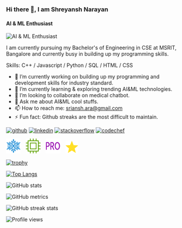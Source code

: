 ### Hi there 👋, I am Shreyansh Narayan
####  AI & ML Enthusiast
![ AI & ML Enthusiast](https://www.icescrum.com/wp-content/uploads/2018/10/github.png)

I am currently pursuing my Bachelor's of Engineering in CSE at MSRIT, Bangalore and currently busy in building up my programming skills.

Skills: C++ / Javascript / Python / SQL / HTML / CSS

- 🔭 I’m currently working on building up my programming and development skills for industry standard. 
- 🌱 I’m currently learning & exploring trending AI&ML technologies. 
- 👯 I’m looking to collaborate on medical chatbot. 
- 💬 Ask me about AI&ML cool stuffs. 
- 📫 How to reach me: sriansh.ara@gmail.com 
- ⚡ Fun fact: Github streaks are the most difficult to maintain. 


[<img src='https://cdn.jsdelivr.net/npm/simple-icons@3.0.1/icons/github.svg' alt='github' height='40'>](https://github.com/narayan95)  [<img src='https://cdn.jsdelivr.net/npm/simple-icons@3.0.1/icons/linkedin.svg' alt='linkedin' height='40'>](https://www.linkedin.com/in/shreyansh-narayan-878b09222//)  [<img src='https://cdn.jsdelivr.net/npm/simple-icons@3.0.1/icons/stackoverflow.svg' alt='stackoverflow' height='40'>](https://stackoverflow.com/users/19831802/shreyansh-narayan)  [<img src='https://cdn.jsdelivr.net/npm/simple-icons@3.0.1/icons/codechef.svg' alt='codechef' height='40'>](https://www.codechef.com/users/rey95) 

<a href='https://archiveprogram.github.com/'><img src='https://raw.githubusercontent.com/acervenky/animated-github-badges/master/assets/acbadge.gif' width='40' height='40'></a> <a href='https://docs.github.com/en/developers'><img src='https://raw.githubusercontent.com/acervenky/animated-github-badges/master/assets/devbadge.gif' width='40' height='40'></a> <a href='https://github.com/pricing'><img src='https://raw.githubusercontent.com/acervenky/animated-github-badges/master/assets/pro.gif' width='40' height='40'></a> <a href='https://stars.github.com/'><img src='https://raw.githubusercontent.com/acervenky/animated-github-badges/master/assets/starbadge.gif' width='35' height='35'></a> 

[![trophy](https://github-profile-trophy.vercel.app/?username=narayan95)](https://github.com/ryo-ma/github-profile-trophy)

[![Top Langs](https://github-readme-stats.vercel.app/api/top-langs/?username=narayan95)](https://github.com/anuraghazra/github-readme-stats)

![GitHub stats](https://github-readme-stats.vercel.app/api?username=narayan95&show_icons=true)  

![GitHub metrics](https://metrics.lecoq.io/narayan95)  

![GitHub streak stats](https://streak-stats.demolab.com/?user=narayan95)  

![Profile views](https://gpvc.arturio.dev/narayan95)  
